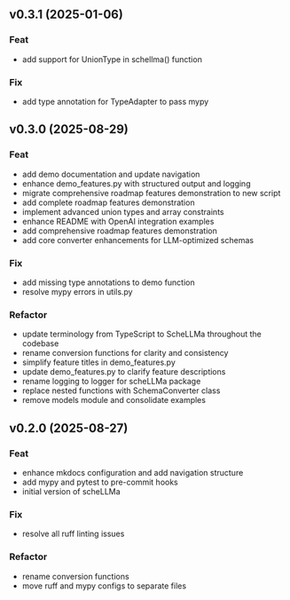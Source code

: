 ## v0.3.1 (2025-01-06)

### Feat

- add support for UnionType in schellma() function

### Fix

- add type annotation for TypeAdapter to pass mypy

## v0.3.0 (2025-08-29)

### Feat

- add demo documentation and update navigation
- enhance demo_features.py with structured output and logging
- migrate comprehensive roadmap features demonstration to new script
- add complete roadmap features demonstration
- implement advanced union types and array constraints
- enhance README with OpenAI integration examples
- add comprehensive roadmap features demonstration
- add core converter enhancements for LLM-optimized schemas

### Fix

- add missing type annotations to demo function
- resolve mypy errors in utils.py

### Refactor

- update terminology from TypeScript to ScheLLMa throughout the codebase
- rename conversion functions for clarity and consistency
- simplify feature titles in demo_features.py
- update demo_features.py to clarify feature descriptions
- rename logging to logger for scheLLMa package
- replace nested functions with SchemaConverter class
- remove models module and consolidate examples

## v0.2.0 (2025-08-27)

### Feat

- enhance mkdocs configuration and add navigation structure
- add mypy and pytest to pre-commit hooks
- initial version of scheLLMa

### Fix

- resolve all ruff linting issues

### Refactor

- rename conversion functions
- move ruff and mypy configs to separate files
